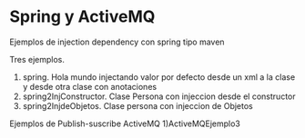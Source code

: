# Spring y ActiveMQ
Ejemplos de injection dependency con spring tipo maven

Tres ejemplos.
1) spring. Hola mundo injectando valor por defecto desde un xml a la clase  y desde otra clase con anotaciones
2) spring2InjConstructor. Clase Persona con injeccion desde el constructor 
3) spring2InjdeObjetos. Clase persona con injeccion de Objetos

Ejemplos de Publish-suscribe ActiveMQ
1)ActiveMQEjemplo3 
